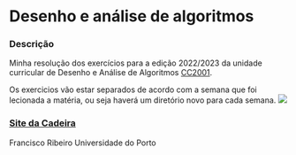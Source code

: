 # Desenho e análise de algoritmos
### Descrição
Minha resolução dos exercícios para a edição 2022/2023 da unidade curricular de Desenho e Análise de Algoritmos [CC2001](https://sigarra.up.pt/fcup/pt/UCURR_GERAL.FICHA_UC_VIEW?pv_ocorrencia_id=508301).

Os exercicios vão estar separados de acordo com a semana que foi lecionada a matéria, ou seja haverá um diretório novo para cada semana.
<img src="http://estruyf-github.azurewebsites.net/api/VisitorHit?user=franciscoribeiro2003&repo=DAA&countColorcountColor&countColor=%237B1E7B"/>

### [Site da Cadeira](https://www.dcc.fc.up.pt/~pribeiro/aulas/daa2223/)

Francisco Ribeiro
Universidade do Porto

